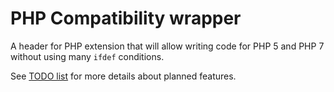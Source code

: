 # PHP Compatibility wrapper

A header for PHP extension that will allow writing code for PHP 5 and PHP 7 without using many `ifdef` conditions.

See [TODO list](https://github.com/bukka/phpc/blob/master/TODO.md) for more details about planned features.